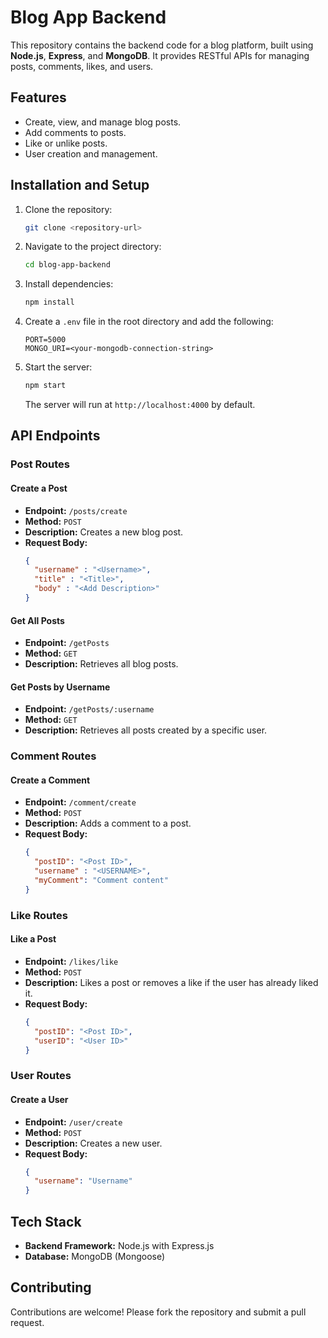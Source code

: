 # Blog App Backend

This repository contains the backend code for a blog platform, built using **Node.js**, **Express**, and **MongoDB**. It provides RESTful APIs for managing posts, comments, likes, and users.

## Features
- Create, view, and manage blog posts.
- Add comments to posts.
- Like or unlike posts.
- User creation and management.

## Installation and Setup

1. Clone the repository:
   ```bash
   git clone <repository-url>
   ```
2. Navigate to the project directory:
   ```bash
   cd blog-app-backend
   ```
3. Install dependencies:
   ```bash
   npm install
   ```
4. Create a `.env` file in the root directory and add the following:
   ```env
   PORT=5000
   MONGO_URI=<your-mongodb-connection-string>
   ```
5. Start the server:
   ```bash
   npm start
   ```
   The server will run at `http://localhost:4000` by default.

## API Endpoints

### **Post Routes**

#### Create a Post
- **Endpoint:** `/posts/create`
- **Method:** `POST`
- **Description:** Creates a new blog post.
- **Request Body:**
  ```json
  {
    "username" : "<Username>",
    "title" : "<Title>",
    "body" : "<Add Description>"
  }
  ```

#### Get All Posts
- **Endpoint:** `/getPosts`
- **Method:** `GET`
- **Description:** Retrieves all blog posts.

#### Get Posts by Username
- **Endpoint:** `/getPosts/:username`
- **Method:** `GET`
- **Description:** Retrieves all posts created by a specific user.

### **Comment Routes**

#### Create a Comment
- **Endpoint:** `/comment/create`
- **Method:** `POST`
- **Description:** Adds a comment to a post.
- **Request Body:**
  ```json
  {
    "postID": "<Post ID>",
    "username" : "<USERNAME>",
    "myComment": "Comment content"
  }
  ```

### **Like Routes**

#### Like a Post
- **Endpoint:** `/likes/like`
- **Method:** `POST`
- **Description:** Likes a post or removes a like if the user has already liked it.
- **Request Body:**
  ```json
  {
    "postID": "<Post ID>",
    "userID": "<User ID>"
  }
  ```

### **User Routes**

#### Create a User
- **Endpoint:** `/user/create`
- **Method:** `POST`
- **Description:** Creates a new user.
- **Request Body:**
  ```json
  {
    "username": "Username"
  }
  ```

## Tech Stack
- **Backend Framework:** Node.js with Express.js
- **Database:** MongoDB (Mongoose)

## Contributing
Contributions are welcome! Please fork the repository and submit a pull request.

